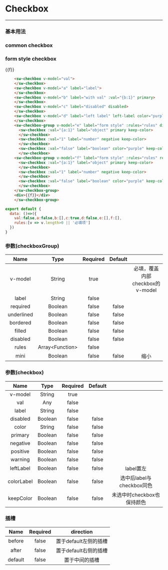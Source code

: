 # Checkbox
---
### 基本用法
<common-decorator>
  <div>
    <h3>common checkbox</h3>
    <div>
      <sw-checkbox v-model="val">
      </sw-checkbox>
    </div>
    <div>
      <sw-checkbox v-model="a" label="label">
      </sw-checkbox>
    </div>
    <div>
      <sw-checkbox v-model="b" label="with val" :val="{b:1}" primary>
      </sw-checkbox>
    </div>
    <div>
      <sw-checkbox v-model="c" label="disabled" disabled>
      </sw-checkbox>
    </div>
    <div>
      <sw-checkbox v-model="d" label="left label" left-label color="purple" color-label>
      </sw-checkbox>
    </div>
    <h3>form style checkbox</h3>
    <sw-checkbox-group v-model="e" label="disabled" :rules="rules" disabled>
      <sw-checkbox :val="{a:1}" label="object" primary keep-color>
      </sw-checkbox>
      <sw-checkbox :val="1" label="number" negative keep-color>
      </sw-checkbox>
      <sw-checkbox :val="false" label="boolean" color="purple" keep-color>
      </sw-checkbox>
    </sw-checkbox-group>
    <sw-checkbox-group v-model="f" label="keep color" :rules="rules" required>
      <sw-checkbox :val="{a:1}" label="object" primary keep-color>
      </sw-checkbox>
      <sw-checkbox :val="1" label="number" negative keep-color>
      </sw-checkbox>
      <sw-checkbox :val="false" label="boolean" color="purple" keep-color>
      </sw-checkbox>
    </sw-checkbox-group>
    <div>{{f}}</div>
  </div>
</common-decorator>

<script>
export default {
  data: ()=>({
    val:false,a:false,b:[],c:true,d:false,e:[],f:[],
    rules:[v => v.length>0 || '必填项']
  })
}
</script>

``` html
    <sw-checkbox v-model="val">
    </sw-checkbox>
    <sw-checkbox v-model="a" label="label">
    </sw-checkbox>
    <sw-checkbox v-model="b" label="with val" :val="{b:1}" primary>
    </sw-checkbox>
    <sw-checkbox v-model="c" label="disabled" disabled>
    </sw-checkbox>
    <sw-checkbox v-model="d" label="left label" left-label color="purple" color-label>
    </sw-checkbox>
    <sw-checkbox-group v-model="e" label="form style" :rules="rules" disabled>
      <sw-checkbox :val="{a:1}" label="object" primary keep-color>
      </sw-checkbox>
      <sw-checkbox :val="1" label="number" negative keep-color>
      </sw-checkbox>
      <sw-checkbox :val="false" label="boolean" color="purple" keep-color>
      </sw-checkbox>
    <sw-checkbox-group v-model="f" label="form style" :rules="rules" required>
      <sw-checkbox :val="{a:1}" label="object" primary keep-color>
      </sw-checkbox>
      <sw-checkbox :val="1" label="number" negative keep-color>
      </sw-checkbox>
      <sw-checkbox :val="false" label="boolean" color="purple" keep-color>
      </sw-checkbox>
    </sw-checkbox-group>
    <div>{{f}}</div>
    </sw-checkbox-group>
```

``` js
export default {
  data: ()=>({
    val:false,a:false,b:[],c:true,d:false,e:[],f:[],
    rules:[v => v.length>0 || '必填项']
  })
}
```

### 参数(checkboxGroup)
Name|Type|Required|Default||
:------:|:------:|:------:|:------:|:------:|
v-model|String|true||必填，覆盖内部checkbox的v-model|
label|String|false|||
required|Boolean|false|false||
underlined|Boolean|false|false||
bordered|Boolean|false|false||
filled|Boolean|false|false||
disabled|Boolean|false|false||
rules|Array\<Function\>|false|||
mini|Boolean|false|false|缩小|

### 参数(checkbox)
Name|Type|Required|Default||
:------:|:------:|:------:|:------:|:------:|
v-model|String|true|||
val|Any|false|||
label|String|false|||
disabled|Boolean|false|false||
color|String|false|false||
primary|Boolean|false|false||
negative|Boolean|false|false||
positive|Boolean|false|false||
warning|Boolean|false|false||
leftLabel|Boolean|false|false|label置左|
colorLabel|Boolean|false|false|选中后label与checkbox同色|
keepColor|Boolean|false|false|未选中时checkbox也保持颜色|

### 插槽

Name|Required|direction|
:------:|:------:|:------:|
before|false|置于default左侧的插槽|
after|false|置于default右侧的插槽|
default|false|置于中间的插槽|